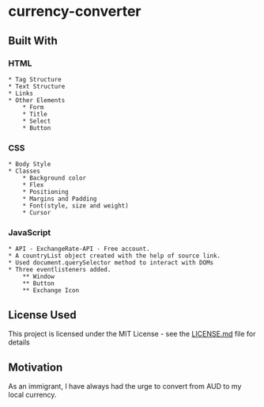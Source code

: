 # currency-converter

## Built With		
### HTML
    * Tag Structure
	* Text Structure
	* Links
	* Other Elements
		* Form
		* Title
		* Select
        * Button


### CSS
	* Body Style
	* Classes
		* Background color
		* Flex
		* Positioning
		* Margins and Padding
        * Font(style, size and weight)
        * Cursor


### JavaScript
    * API - ExchangeRate-API - Free account.
    * A countryList object created with the help of source link.
    * Used document.querySelector method to interact with DOMs
    * Three eventlisteners added.
        ** Window
        ** Button
        ** Exchange Icon      


## License Used
This project is licensed under the MIT License - see the [LICENSE.md](LICENSE.md) file for details

## Motivation
As an immigrant, I have always had the urge to convert from AUD to my local currency.

